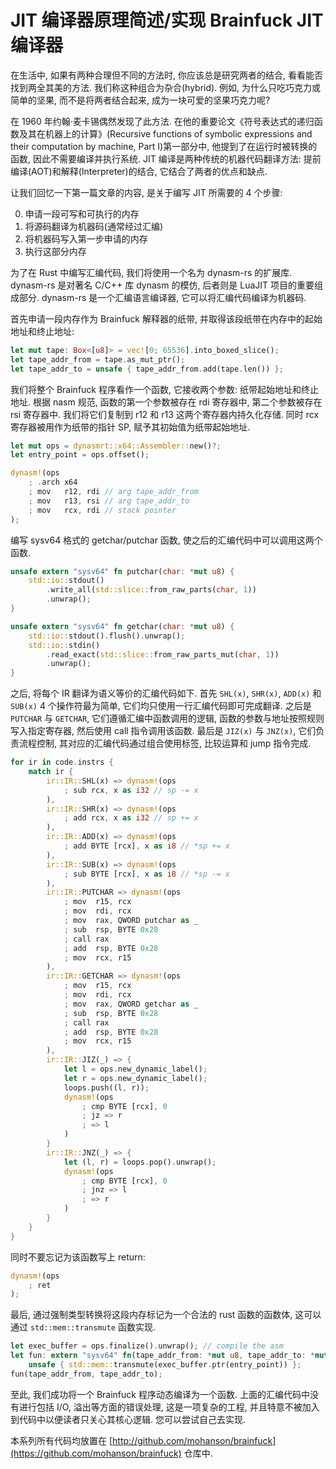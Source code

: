 # JIT 编译器原理简述/实现 Brainfuck JIT 编译器

在生活中, 如果有两种合理但不同的方法时, 你应该总是研究两者的结合, 看看能否找到两全其美的方法. 我们称这种组合为杂合(hybrid). 例如, 为什么只吃巧克力或简单的坚果, 而不是将两者结合起来, 成为一块可爱的坚果巧克力呢?

在 1960 年约翰·麦卡锡偶然发现了此方法. 在他的重要论文《符号表达式的递归函数及其在机器上的计算》(Recursive functions of symbolic expressions and their computation by machine, Part I)第一部分中, 他提到了在运行时被转换的函数, 因此不需要编译并执行系统. JIT 编译是两种传统的机器代码翻译方法: 提前编译(AOT)和解释(Interpreter)的结合, 它结合了两者的优点和缺点.

让我们回忆一下第一篇文章的内容, 是关于编写 JIT 所需要的 4 个步骤:

0. 申请一段可写和可执行的内存
0. 将源码翻译为机器码(通常经过汇编)
0. 将机器码写入第一步申请的内存
0. 执行这部分内存

为了在 Rust 中编写汇编代码, 我们将使用一个名为 dynasm-rs 的扩展库. dynasm-rs 是对著名 C/C++ 库 dynasm 的模仿, 后者则是 LuaJIT 项目的重要组成部分. dynasm-rs 是一个汇编语言编译器, 它可以将汇编代码编译为机器码.

首先申请一段内存作为 Brainfuck 解释器的纸带, 并取得该段纸带在内存中的起始地址和终止地址:

```rs
let mut tape: Box<[u8]> = vec![0; 65536].into_boxed_slice();
let tape_addr_from = tape.as_mut_ptr();
let tape_addr_to = unsafe { tape_addr_from.add(tape.len()) };
```

我们将整个 Brainfuck 程序看作一个函数, 它接收两个参数: 纸带起始地址和终止地址. 根据 nasm 规范, 函数的第一个参数被存在 rdi 寄存器中, 第二个参数被存在 rsi 寄存器中. 我们将它们复制到 r12 和 r13 这两个寄存器内持久化存储. 同时 rcx 寄存器被用作为纸带的指针 SP, 赋予其初始值为纸带起始地址.

```rs
let mut ops = dynasmrt::x64::Assembler::new()?;
let entry_point = ops.offset();

dynasm!(ops
    ; .arch x64
    ; mov   r12, rdi // arg tape_addr_from
    ; mov   r13, rsi // arg tape_addr_to
    ; mov   rcx, rdi // stack pointer
);
```

编写 sysv64 格式的 getchar/putchar 函数, 使之后的汇编代码中可以调用这两个函数.

```rs
unsafe extern "sysv64" fn putchar(char: *mut u8) {
    std::io::stdout()
        .write_all(std::slice::from_raw_parts(char, 1))
        .unwrap();
}

unsafe extern "sysv64" fn getchar(char: *mut u8) {
    std::io::stdout().flush().unwrap();
    std::io::stdin()
        .read_exact(std::slice::from_raw_parts_mut(char, 1))
        .unwrap();
}
```

之后, 将每个 IR 翻译为语义等价的汇编代码如下. 首先 `SHL(x)`, `SHR(x)`, `ADD(x)` 和 `SUB(x)` 4 个操作符最为简单, 它们均只使用一行汇编代码即可完成翻译. 之后是 `PUTCHAR` 与 `GETCHAR`, 它们遵循汇编中函数调用的逻辑, 函数的参数与地址按照规则写入指定寄存器, 然后使用 call 指令调用该函数. 最后是 `JIZ(x)` 与 `JNZ(x)`, 它们负责流程控制, 其对应的汇编代码通过组合使用标签, 比较运算和 jump 指令完成.

```rs
for ir in code.instrs {
    match ir {
        ir::IR::SHL(x) => dynasm!(ops
            ; sub rcx, x as i32 // sp -= x
        ),
        ir::IR::SHR(x) => dynasm!(ops
            ; add rcx, x as i32 // sp += x
        ),
        ir::IR::ADD(x) => dynasm!(ops
            ; add BYTE [rcx], x as i8 // *sp += x
        ),
        ir::IR::SUB(x) => dynasm!(ops
            ; sub BYTE [rcx], x as i8 // *sp -= x
        ),
        ir::IR::PUTCHAR => dynasm!(ops
            ; mov  r15, rcx
            ; mov  rdi, rcx
            ; mov  rax, QWORD putchar as _
            ; sub  rsp, BYTE 0x28
            ; call rax
            ; add  rsp, BYTE 0x28
            ; mov  rcx, r15
        ),
        ir::IR::GETCHAR => dynasm!(ops
            ; mov  r15, rcx
            ; mov  rdi, rcx
            ; mov  rax, QWORD getchar as _
            ; sub  rsp, BYTE 0x28
            ; call rax
            ; add  rsp, BYTE 0x28
            ; mov  rcx, r15
        ),
        ir::IR::JIZ(_) => {
            let l = ops.new_dynamic_label();
            let r = ops.new_dynamic_label();
            loops.push((l, r));
            dynasm!(ops
                ; cmp BYTE [rcx], 0
                ; jz => r
                ; => l
            )
        }
        ir::IR::JNZ(_) => {
            let (l, r) = loops.pop().unwrap();
            dynasm!(ops
                ; cmp BYTE [rcx], 0
                ; jnz => l
                ; => r
            )
        }
    }
}
```

同时不要忘记为该函数写上 return:

```rs
dynasm!(ops
    ; ret
);
```

最后, 通过强制类型转换将这段内存标记为一个合法的 rust 函数的函数体, 这可以通过 `std::mem::transmute` 函数实现.

```rs
let exec_buffer = ops.finalize().unwrap(); // compile the asm
let fun: extern "sysv64" fn(tape_addr_from: *mut u8, tape_addr_to: *mut u8) =
    unsafe { std::mem::transmute(exec_buffer.ptr(entry_point)) };
fun(tape_addr_from, tape_addr_to);
```

至此, 我们成功将一个 Brainfuck 程序动态编译为一个函数. 上面的汇编代码中没有进行包括 I/O, 溢出等方面的错误处理, 这是一项复杂的工程, 并且特意不被加入到代码中以便读者只关心其核心逻辑. 您可以尝试自己去实现.

本系列所有代码均放置在 [http://github.com/mohanson/brainfuck](https://github.com/mohanson/brainfuck) 仓库中.
